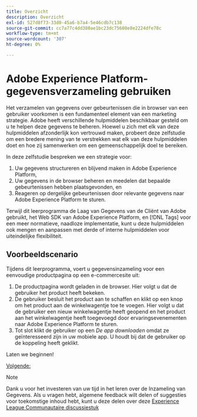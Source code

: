 ```yaml
---
title: Overzicht
description: Overzicht
exl-id: 527d8f73-33d0-45a6-b7a4-5e46cdb7c138
source-git-commit: cc7a77c4dd380ae1bc23dc75608e8e2224dfe78c
workflow-type: tm+mt
source-wordcount: '307'
ht-degree: 0%

---
```


# Adobe Experience Platform-gegevensverzameling gebruiken

Het verzamelen van gegevens over gebeurtenissen die in browser van een gebruiker voorkomen is een fundamenteel element van een marketing strategie. Adobe heeft verschillende hulpmiddelen beschikbaar gesteld om u te helpen deze gegevens te beheren. Hoewel u zich met elk van deze hulpmiddelen afzonderlijk kon vertrouwd maken, probeert deze zelfstudie om een bredere mening van te verstrekken wat elk van deze hulpmiddelen doet en hoe zij samenwerken om een gemeenschappelijk doel te bereiken.

In deze zelfstudie bespreken we een strategie voor:

1. Uw gegevens structureren en blijvend maken in Adobe Experience Platform,
1. Uw gegevens in de browser beheren en meedelen dat bepaalde gebeurtenissen hebben plaatsgevonden, en
1. Reageren op dergelijke gebeurtenissen door relevante gegevens naar Adobe Experience Platform te sturen.

Terwijl dit leerprogramma de Laag van Gegevens van de Cliënt van Adobe gebruikt, het Web SDK van Adobe Experience Platform, en [!DNL Tags] voor een meer normatieve, naadloze implementatie, kunt u deze hulpmiddelen ook mengen en aanpassen met derde of interne hulpmiddelen voor uiteindelijke flexibiliteit.

## Voorbeeldscenario

Tijdens dit leerprogramma, voert u gegevensinzameling voor een eenvoudige productpagina op een e-commercesite uit:

1. De productpagina wordt geladen in de browser. Hier volgt u dat de gebruiker het product heeft bekeken.
1. De gebruiker besluit het product aan te schaffen en klikt op een knop om het product aan de winkelwagentje toe te voegen. Hier volgt u dat de gebruiker een nieuw winkelwagentje heeft geopend en het product aan het winkelwagentje heeft toegevoegd door ervaringsevenementen naar Adobe Experience Platform te sturen.
1. Tot slot klikt de gebruiker op een _De app downloaden_ omdat ze geïnteresseerd zijn in uw mobiele app. U houdt bij dat de gebruiker op de koppeling heeft geklikt.

Laten we beginnen!

[Volgende: ](structuring-your-data.md)

>[!NOTE]
>
>Dank u voor het investeren van uw tijd in het leren over de Inzameling van Gegevens. Als u vragen hebt, algemene feedback wilt delen of suggesties voor toekomstige inhoud hebt, kunt u deze delen over deze [Experience League Communautaire discussiestuk](https://experienceleaguecommunities.adobe.com/t5/adobe-experience-platform-launch/tutorial-discussion-use-adobe-experience-platform-data/m-p/543877)
